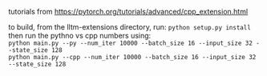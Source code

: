 tutorials from https://pytorch.org/tutorials/advanced/cpp_extension.html  
  
to build, from the lltm-extensions directory, run: `python setup.py install`  
then run the pythno vs cpp numbers using:  
`python main.py --py --num_iter 10000 --batch_size 16 --input_size 32 --state_size 128`  
`python main.py --cpp --num_iter 10000 --batch_size 16 --input_size 32 --state_size 128`  

